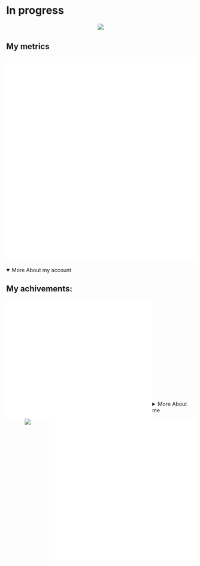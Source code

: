 # In progress

<p align="center">
  
  <img src="https://readme-typing-svg.herokuapp.com?duration=2500&color=5865f2&center=true&vCenter=true&multiline=true&height=100&lines=Hi%2C+i'm+ena0;Welcome+to+my+README.md">

<p>
  
## My metrics

![general](./metrics/general.svg) 
  
<details open><summary>More About my account</summary>
  
## My achivements:
<div>
  <img align="left" width="390" src="./metrics/achivementMetrics1.svg">
  <img align="right" width="390" src="./metrics/achivementMetrics2.svg">
</div>

<br><br><br><br><br><br><br><br><br><br><br><br><br><br><br>
  
</details>
  
<details><summary>More About me</summary>
  
  ### My music list
  
  [![My music](./metrics/music.svg)](https://music.youtube.com/playlist?list=PLpHlVT9s_M-uf_bFxsxut9KbDx5voOmVS&feature=share)
  
  ## My anime list:
  
  [![My anime](./metrics/anime.svg)](https://anilist.co/user/ena0)
  
  ### My social medias:
  
  #### Discord
  <!-- dark mode -->
  [![](https://lanyard.cnrad.dev/api/315136931166158849?borderRadius=20px&idleMessage=%22Hi%20%F0%9F%91%8B%22&theme=dark)](https://discord.com/users/315136931166158849#gh-dark-mode-only)
  <!-- light mode -->
  [![](https://lanyard.cnrad.dev/api/315136931166158849?borderRadius=20px&idleMessage=%22Hi%20%F0%9F%91%8B%22&theme=light)](https://discord.com/users/315136931166158849#gh-light-mode-only)
  
</details>
  
<p align="center">
  
  <img src="https://capsule-render.vercel.app/api?type=waving&height=300&width=500&color=timeGradient&text=Goodbye&section=footer">

<p>
